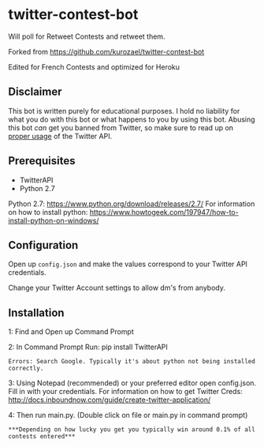 # twitter-contest-bot
Will poll for Retweet Contests and retweet them.

Forked from https://github.com/kurozael/twitter-contest-bot

Edited for French Contests and optimized for Heroku

Disclaimer
------------

This bot is written purely for educational purposes. I hold no liability for what you do with this bot or what happens to you by using this bot. Abusing this bot *can* get you banned from Twitter, so make sure to read up on [proper usage](https://support.twitter.com/articles/76915-automation-rules-and-best-practices) of the Twitter API.


Prerequisites
------------

  * TwitterAPI
  * Python 2.7


Python 2.7: https://www.python.org/download/releases/2.7/
For information on how to install python: https://www.howtogeek.com/197947/how-to-install-python-on-windows/

Configuration
------------

Open up `config.json` and make the values correspond to your Twitter API credentials.

Change your Twitter Account settings to allow dm's from anybody.

Installation
------------
1: Find and Open up Command Prompt

2: In Command Prompt Run: pip install TwitterAPI

	Errors: Search Google. Typically it's about python not being installed correctly.

3: Using Notepad (recommended) or your preferred editor open config.json. Fill in with your credentials. For information on how to get Twitter Creds: http://docs.inboundnow.com/guide/create-twitter-application/

4: Then run main.py. (Double click on file or main.py in command prompt)


	***Depending on how lucky you get you typically win around 0.1% of all contests entered***
